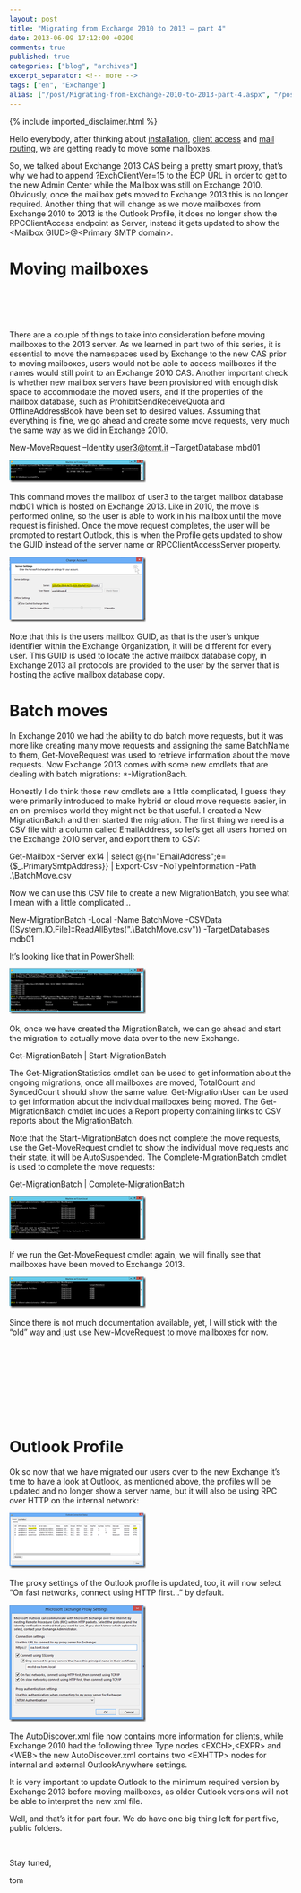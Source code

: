 ```yaml
---
layout: post
title: "Migrating from Exchange 2010 to 2013 – part 4"
date: 2013-06-09 17:12:00 +0200
comments: true
published: true
categories: ["blog", "archives"]
excerpt_separator: <!-- more -->
tags: ["en", "Exchange"]
alias: ["/post/Migrating-from-Exchange-2010-to-2013-part-4.aspx", "/post/migrating-from-exchange-2010-to-2013-part-4.aspx"]
---
```

<!-- more -->
{% include imported_disclaimer.html %}
<p>Hello everybody, after thinking about <a href="/post/Migrating-from-Exchange-2010-to-2013-part-1.aspx" target="_blank">installation</a>, <a href="/post/Migrating-from-Exchange-2010-to-2013-part-2.aspx" target="_blank">client access</a> and <a href="/post/Migrating-from-Exchange-2010-to-2013-part-3.aspx" target="_blank">mail routing</a>, we are getting ready to move some mailboxes.</p>
<p>So, we talked about Exchange 2013 CAS being a pretty smart proxy, that&rsquo;s why we had to append ?ExchClientVer=15 to the ECP URL in order to get to the new Admin Center while the Mailbox was still on Exchange 2010. Obviously, once the mailbox gets moved to Exchange 2013 this is no longer required. Another thing that will change as we move mailboxes from Exchange 2010 to 2013 is the Outlook Profile, it does no longer show the RPCClientAccess endpoint as Server, instead it gets updated to show the &lt;Mailbox GIUD&gt;@&lt;Primary SMTP domain&gt;.</p>
<h1>Moving mailboxes</h1>
<h1>&nbsp;</h1>
<p>There are a couple of things to take into consideration before moving mailboxes to the 2013 server. As we learned in part two of this series, it is essential to move the namespaces used by Exchange to the new CAS prior to moving mailboxes, users would not be able to access mailboxes if the names would still point to an Exchange 2010 CAS. Another important check is whether new mailbox servers have been provisioned with enough disk space to accommodate the moved users, and if the properties of the mailbox database, such as ProhibitSendReceiveQuota and OfflineAddressBook have been set to desired values. Assuming that everything is fine, we go ahead and create some move requests, very much the same way as we did in Exchange 2010.</p>
<p>New-MoveRequest &ndash;Identity <a href="mailto:user3@tomt.it">user3@tomt.it</a> &ndash;TargetDatabase mbd01</p>
<p><a href="/assets/image_534.png"><img style="display: inline; border-width: 0px;" title="image" src="/assets/image_thumb_532.png" alt="image" width="244" height="40" border="0" /></a></p>
<p>This command moves the mailbox of user3 to the target mailbox database mdb01 which is hosted on Exchange 2013. Like in 2010, the move is performed online, so the user is able to work in his mailbox until the move request is finished. Once the move request completes, the user will be prompted to restart Outlook, this is when the Profile gets updated to show the GUID instead of the server name or RPCClientAccessServer property.</p>
<p><a href="/assets/image_535.png"><img style="display: inline; border-width: 0px;" title="image" src="/assets/image_thumb_533.png" alt="image" width="244" height="116" border="0" /></a></p>
<p>Note that this is the users mailbox GUID, as that is the user&rsquo;s unique identifier within the Exchange Organization, it will be different for every user. This GUID is used to locate the active mailbox database copy, in Exchange 2013 all protocols are provided to the user by the server that is hosting the active mailbox database copy.</p>
<h1>Batch moves</h1>
<p>In Exchange 2010 we had the ability to do batch move requests, but it was more like creating many move requests and assigning the same BatchName to them, Get-MoveRequest was used to retrieve information about the move requests. Now Exchange 2013 comes with some new cmdlets that are dealing with batch migrations: *-MigrationBach.</p>
<p>Honestly I do think those new cmdlets are a little complicated, I guess they were primarily introduced to make hybrid or cloud move requests easier, in an on-premises world they might not be that useful. I created a New-MigrationBatch and then started the migration. The first thing we need is a CSV file with a column called EmailAddress, so let&rsquo;s get all users homed on the Exchange 2010 server, and export them to CSV:</p>
<p>Get-Mailbox -Server ex14 | select @{n="EmailAddress";e={$_.PrimarySmtpAddress}} | Export-Csv -NoTypeInformation -Path .\BatchMove.csv</p>
<p>Now we can use this CSV file to create a new MigrationBatch, you see what I mean with a little complicated&hellip;</p>
<p>New-MigrationBatch -Local -Name BatchMove -CSVData ([System.IO.File]::ReadAllBytes(".\BatchMove.csv")) -TargetDatabases mdb01</p>
<p>It&rsquo;s looking like that in PowerShell:</p>
<p><a href="/assets/image_536.png"><img style="display: inline; border-width: 0px;" title="image" src="/assets/image_thumb_534.png" alt="image" width="244" height="81" border="0" /></a></p>
<p>Ok, once we have created the MigrationBatch, we can go ahead and start the migration to actually move data over to the new Exchange.</p>
<p>Get-MigrationBatch | Start-MigrationBatch</p>
<p>The Get-MigrationStatistics cmdlet can be used to get information about the ongoing migrations, once all mailboxes are moved, TotalCount and SyncedCount should show the same value. Get-MigrationUser can be used to get information about the individual mailboxes being moved. The Get-MigrationBatch cmdlet includes a Report property containing links to CSV reports about the MigrationBatch.</p>
<p>Note that the Start-MigrationBatch does not complete the move requests, use the Get-MoveRequest cmdlet to show the individual move requests and their state, it will be AutoSuspended. The Complete-MigrationBatch cmdlet is used to complete the move requests:</p>
<p>Get-MigrationBatch | Complete-MigrationBatch</p>
<p><a href="/assets/image_537.png"><img style="display: inline; border-width: 0px;" title="image" src="/assets/image_thumb_535.png" alt="image" width="244" height="78" border="0" /></a></p>
<p>If we run the Get-MoveRequest cmdlet again, we will finally see that mailboxes have been moved to Exchange 2013.</p>
<p><a href="/assets/image_538.png"><img style="display: inline; border-width: 0px;" title="image" src="/assets/image_thumb_536.png" alt="image" width="244" height="56" border="0" /></a></p>
<p>Since there is not much documentation available, yet, I will stick with the &ldquo;old&rdquo; way and just use New-MoveRequest to move mailboxes for now.</p>
<h1>&nbsp;</h1>
<p>&nbsp;</p>
<p>&nbsp;</p>
<h1>Outlook Profile</h1>
<p>Ok so now that we have migrated our users over to the new Exchange it&rsquo;s time to have a look at Outlook, as mentioned above, the profiles will be updated and no longer show a server name, but it will also be using RPC over HTTP on the internal network:</p>
<p><a href="/assets/image_539.png"><img style="display: inline; border-width: 0px;" title="image" src="/assets/image_thumb_537.png" alt="image" width="244" height="99" border="0" /></a></p>
<p>The proxy settings of the Outlook profile is updated, too, it will now select &ldquo;On fast networks, connect using HTTP first&hellip;&rdquo; by default.</p>
<p><a href="/assets/image_540.png"><img style="display: inline; border-width: 0px;" title="image" src="/assets/image_thumb_538.png" alt="image" width="244" height="208" border="0" /></a></p>
<p>The AutoDiscover.xml file now contains more information for clients, while Exchange 2010 had the following three Type nodes &lt;EXCH&gt;,&lt;EXPR&gt; and &lt;WEB&gt; the new AutoDiscover.xml contains two &lt;EXHTTP&gt; nodes for internal and external OutlookAnywhere settings.</p>
<p>It is very important to update Outlook to the minimum required version by Exchange 2013 before moving mailboxes, as older Outlook versions will not be able to interpret the new xml file.</p>
<p>Well, and that&rsquo;s it for part four. We do have one big thing left for part five, public folders.</p>
<p>&nbsp;</p>
<p>Stay tuned,</p>
<p>tom</p>
